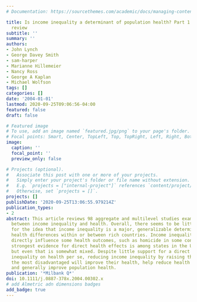 ```yaml
---
# Documentation: https://sourcethemes.com/academic/docs/managing-content/

title: Is income inequality a determinant of population health? Part 1. A systematic
  review
subtitle: ''
summary: ''
authors:
- John Lynch
- George Davey Smith
- sam-harper
- Marianne Hillemeier
- Nancy Ross
- George A Kaplan
- Michael Wolfson
tags: []
categories: []
date: '2004-01-01'
lastmod: 2020-09-25T09:06:56-04:00
featured: false
draft: false

# Featured image
# To use, add an image named `featured.jpg/png` to your page's folder.
# Focal points: Smart, Center, TopLeft, Top, TopRight, Left, Right, BottomLeft, Bottom, BottomRight.
image:
  caption: ''
  focal_point: ''
  preview_only: false

# Projects (optional).
#   Associate this post with one or more of your projects.
#   Simply enter your project's folder or file name without extension.
#   E.g. `projects = ["internal-project"]` references `content/project/deep-learning/index.md`.
#   Otherwise, set `projects = []`.
projects: []
publishDate: '2020-09-25T13:06:55.979214Z'
publication_types:
- 2
abstract: This article reviews 98 aggregate and multilevel studies examining the associations
  between income inequality and health. Overall, there seems to be little support
  for the idea that income inequality is a major, generalizable determinant of population
  health differences within or between rich countries. Income inequality may, however,
  directly influence some health outcomes, such as homicide in some contexts. The
  strongest evidence for direct health effects is among states in the United States,
  but even that is somewhat mixed. Despite little support for a direct effect of income
  inequality on health per se, reducing income inequality by raising the incomes of
  the most disadvantaged will improve their health, help reduce health inequalities,
  and generally improve population health.
publication: '*Milbank Q*'
doi: 10.1111/j.0887-378x.2004.00302.x
# add Almetric adn dimensions badges
add_badge: true
---
```

